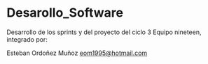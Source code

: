 # Desarollo_Software
Desarrollo de los sprints y del proyecto del ciclo 3
Equipo nineteen, integrado por:

Esteban Ordoñez Muñoz eom1995@hotmail.com
